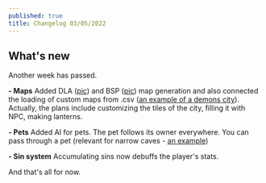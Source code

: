 ```yaml
---
published: true
title: Changelog 03/05/2022
---
```

## What's new

Another week has passed.

**- Maps**
Added DLA ([pic](https://img.itch.zone/aW1nLzgzMjk1NTIucG5n/original/MgXIIl.png)) and BSP ([pic](https://img.itch.zone/aW1nLzgzMjk1NTMucG5n/original/rtO0iR.png)) map generation and also connected the loading of custom maps from .csv ([an example of a demons city](https://img.itch.zone/aW1nLzgzMjk1NTEucG5n/original/2G5Z8r.png)).
Actually, the plans include customizing the tiles of the city, filling it with NPC, making lanterns.

**- Pets**
Added AI for pets. The pet follows its owner everywhere. You can pass through a pet (relevant for narrow caves - [an example](https://img.itch.zone/aW1nLzgzMjk1MTMuZ2lm/original/RBwx%2Fq.gif))

**- Sin system**
Accumulating sins now debuffs the player's stats.

And that's all for now.
